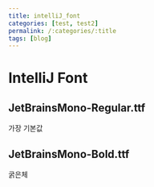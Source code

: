 ```yaml
---
title: intelliJ_font
categories: [test, test2]
permalink: /:categories/:title
tags: [blog]
---
```


# IntelliJ Font
## JetBrainsMono-Regular.ttf  
가장 기본값

## JetBrainsMono-Bold.ttf  
굵은체